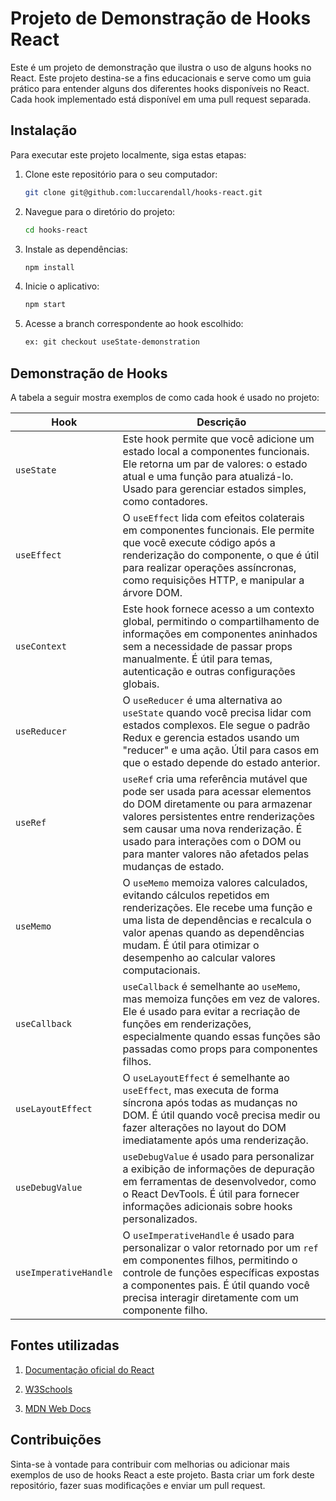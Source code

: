 

# Projeto de Demonstração de Hooks React

Este é um projeto de demonstração que ilustra o uso de alguns hooks no React. Este projeto destina-se a fins educacionais e serve como um guia prático para entender alguns dos diferentes hooks disponíveis no React. Cada hook implementado está disponível em uma pull request separada.

## Instalação

Para executar este projeto localmente, siga estas etapas:

1. Clone este repositório para o seu computador:

   ```bash
   git clone git@github.com:luccarendall/hooks-react.git
   ```

2. Navegue para o diretório do projeto:

   ```bash
   cd hooks-react
   ```

3. Instale as dependências:

   ```bash
   npm install
   ```

4. Inicie o aplicativo:

   ```bash
   npm start
   ```
   
4. Acesse a branch correspondente ao hook escolhido:

   ```bash
   ex: git checkout useState-demonstration
   ```

## Demonstração de Hooks

A tabela a seguir mostra exemplos de como cada hook é usado no projeto:

| Hook                 | Descrição                                                                     |
|----------------------|-------------------------------------------------------------------------------|
| `useState`           | Este hook permite que você adicione um estado local a componentes funcionais. Ele retorna um par de valores: o estado atual e uma função para atualizá-lo. Usado para gerenciar estados simples, como contadores. |
| `useEffect`          | O `useEffect` lida com efeitos colaterais em componentes funcionais. Ele permite que você execute código após a renderização do componente, o que é útil para realizar operações assíncronas, como requisições HTTP, e manipular a árvore DOM. |
| `useContext`         | Este hook fornece acesso a um contexto global, permitindo o compartilhamento de informações em componentes aninhados sem a necessidade de passar props manualmente. É útil para temas, autenticação e outras configurações globais. |
| `useReducer`         | O `useReducer` é uma alternativa ao `useState` quando você precisa lidar com estados complexos. Ele segue o padrão Redux e gerencia estados usando um "reducer" e uma ação. Útil para casos em que o estado depende do estado anterior. |
| `useRef`             | `useRef` cria uma referência mutável que pode ser usada para acessar elementos do DOM diretamente ou para armazenar valores persistentes entre renderizações sem causar uma nova renderização. É usado para interações com o DOM ou para manter valores não afetados pelas mudanças de estado. |
| `useMemo`            | O `useMemo` memoiza valores calculados, evitando cálculos repetidos em renderizações. Ele recebe uma função e uma lista de dependências e recalcula o valor apenas quando as dependências mudam. É útil para otimizar o desempenho ao calcular valores computacionais. |
| `useCallback`        | `useCallback` é semelhante ao `useMemo`, mas memoiza funções em vez de valores. Ele é usado para evitar a recriação de funções em renderizações, especialmente quando essas funções são passadas como props para componentes filhos. |
| `useLayoutEffect`    | O `useLayoutEffect` é semelhante ao `useEffect`, mas executa de forma síncrona após todas as mudanças no DOM. É útil quando você precisa medir ou fazer alterações no layout do DOM imediatamente após uma renderização. |
| `useDebugValue`      | `useDebugValue` é usado para personalizar a exibição de informações de depuração em ferramentas de desenvolvedor, como o React DevTools. É útil para fornecer informações adicionais sobre hooks personalizados. |
| `useImperativeHandle`| O `useImperativeHandle` é usado para personalizar o valor retornado por um `ref` em componentes filhos, permitindo o controle de funções específicas expostas a componentes pais. É útil quando você precisa interagir diretamente com um componente filho. |

## Fontes utilizadas

1. [Documentação oficial do React](https://legacy.reactjs.org/docs/getting-started.html)

2. [W3Schools](https://www.w3schools.com/react/react_hooks.asp)

3. [MDN Web Docs](https://developer.mozilla.org/en-US/docs/Learn/Tools_and_testing/Client-side_JavaScript_frameworks/React_interactivity_events_state)


## Contribuições

Sinta-se à vontade para contribuir com melhorias ou adicionar mais exemplos de uso de hooks React a este projeto. Basta criar um fork deste repositório, fazer suas modificações e enviar um pull request.
